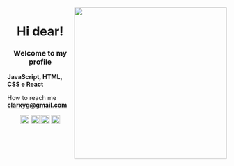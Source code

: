 <img align="right" src="https://raw.githubusercontent.com/MicaelliMedeiros/micaellimedeiros/master/image/computer-illustration.png" width="350"/>
<h1 align="center">Hi dear!</h1>
<h3 align="center">Welcome to my profile</h3>



**JavaScript, HTML, CSS e React**
   

 How to reach me **clarxyg@gmail.com** 



<p align="center">
<a href="https://twitter.com/clarxyz" target="blank"><img align="center" src="https://cdn.jsdelivr.net/npm/simple-icons@3.0.1/icons/twitter.svg" alt="claragarcia" height="20" width="20" /></a>
<a href="https://linkedin.com/in/" target="blank"><img align="center" src="https://cdn.jsdelivr.net/npm/simple-icons@3.0.1/icons/linkedin.svg" alt="claragarcia" height="20" width="20" /></a>
<a href="https://fb.com/manerissima" target="blank"><img align="center" src="https://cdn.jsdelivr.net/npm/simple-icons@3.0.1/icons/facebook.svg" alt="claragarcia" height="20" width="20" /></a>
<a href="https://instagram.com/clarxyg" target="blank"><img align="center" src="https://cdn.jsdelivr.net/npm/simple-icons@3.0.1/icons/instagram.svg" alt="claragarcia" height="20" width="20" /></a>
</p>
